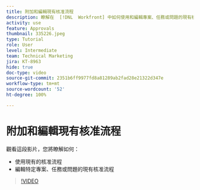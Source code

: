```yaml
---
title: 附加和編輯現有核准流程
description: 瞭解在  [!DNL  Workfront] 中如何使用和編輯專案、任務或問題的現有核准流程。
activity: use
feature: Approvals
thumbnail: 335226.jpeg
type: Tutorial
role: User
level: Intermediate
team: Technical Marketing
jira: KT-8963
hide: true
doc-type: video
source-git-commit: 2351b6ff9977fd8a81289ab2fad28e21322d347e
workflow-type: tm+mt
source-wordcount: '52'
ht-degree: 100%

---
```


# 附加和編輯現有核准流程

觀看這段影片，您將瞭解如何：

* 使用現有的核准流程
* 編輯特定專案、任務或問題的現有核准流程

>[!VIDEO](https://video.tv.adobe.com/v/335226/?quality=12&learn=on)

<!---
learn more URLS
--->
